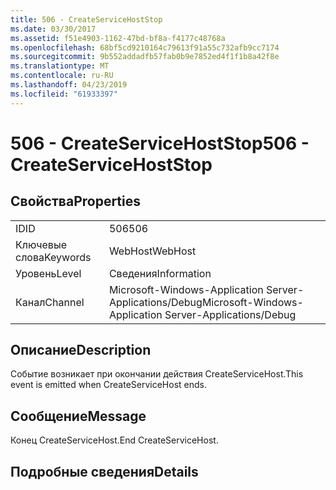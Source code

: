 ```yaml
---
title: 506 - CreateServiceHostStop
ms.date: 03/30/2017
ms.assetid: f51e4903-1162-47bd-bf8a-f4177c48768a
ms.openlocfilehash: 68bf5cd9210164c79613f91a55c732afb9cc7174
ms.sourcegitcommit: 9b552addadfb57fab0b9e7852ed4f1f1b8a42f8e
ms.translationtype: MT
ms.contentlocale: ru-RU
ms.lasthandoff: 04/23/2019
ms.locfileid: "61933397"
---
```

# <a name="506---createservicehoststop"></a><span data-ttu-id="8b55d-102">506 - CreateServiceHostStop</span><span class="sxs-lookup"><span data-stu-id="8b55d-102">506 - CreateServiceHostStop</span></span>
## <a name="properties"></a><span data-ttu-id="8b55d-103">Свойства</span><span class="sxs-lookup"><span data-stu-id="8b55d-103">Properties</span></span>  
  
|||  
|-|-|  
|<span data-ttu-id="8b55d-104">ID</span><span class="sxs-lookup"><span data-stu-id="8b55d-104">ID</span></span>|<span data-ttu-id="8b55d-105">506</span><span class="sxs-lookup"><span data-stu-id="8b55d-105">506</span></span>|  
|<span data-ttu-id="8b55d-106">Ключевые слова</span><span class="sxs-lookup"><span data-stu-id="8b55d-106">Keywords</span></span>|<span data-ttu-id="8b55d-107">WebHost</span><span class="sxs-lookup"><span data-stu-id="8b55d-107">WebHost</span></span>|  
|<span data-ttu-id="8b55d-108">Уровень</span><span class="sxs-lookup"><span data-stu-id="8b55d-108">Level</span></span>|<span data-ttu-id="8b55d-109">Сведения</span><span class="sxs-lookup"><span data-stu-id="8b55d-109">Information</span></span>|  
|<span data-ttu-id="8b55d-110">Канал</span><span class="sxs-lookup"><span data-stu-id="8b55d-110">Channel</span></span>|<span data-ttu-id="8b55d-111">Microsoft-Windows-Application Server-Applications/Debug</span><span class="sxs-lookup"><span data-stu-id="8b55d-111">Microsoft-Windows-Application Server-Applications/Debug</span></span>|  
  
## <a name="description"></a><span data-ttu-id="8b55d-112">Описание</span><span class="sxs-lookup"><span data-stu-id="8b55d-112">Description</span></span>  
 <span data-ttu-id="8b55d-113">Событие возникает при окончании действия CreateServiceHost.</span><span class="sxs-lookup"><span data-stu-id="8b55d-113">This event is emitted when CreateServiceHost ends.</span></span>  
  
## <a name="message"></a><span data-ttu-id="8b55d-114">Сообщение</span><span class="sxs-lookup"><span data-stu-id="8b55d-114">Message</span></span>  
 <span data-ttu-id="8b55d-115">Конец CreateServiceHost.</span><span class="sxs-lookup"><span data-stu-id="8b55d-115">End CreateServiceHost.</span></span>  
  
## <a name="details"></a><span data-ttu-id="8b55d-116">Подробные сведения</span><span class="sxs-lookup"><span data-stu-id="8b55d-116">Details</span></span>
